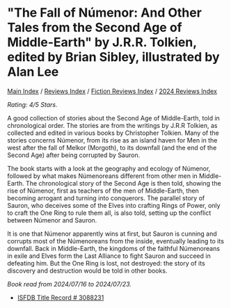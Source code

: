 # "The Fall of Númenor: And Other Tales from the Second Age of Middle-Earth" by J.R.R. Tolkien, edited by Brian Sibley, illustrated by Alan Lee

[Main Index](../../../README.md) / [Reviews Index](../../README.md) / [Fiction Reviews Index](../README.md) / [2024 Reviews Index](README.md)

*Rating: 4/5 Stars.*

A good collection of stories about the Second Age of Middle-Earth, told in chronological order. The stories are from the writings by J.R.R Tolkien, as collected and edited in various books by Christopher Tolkien. Many of the stories concerns Númenor, from its rise as an island haven for Men in the west after the fall of Melkor (Morgoth), to its downfall (and the end of the Second Age) after being corrupted by Sauron.

The book starts with a look at the geography and ecology of Númenor, followed by what makes Númenoreans different from other men in Middle-Earth. The chronological story of the Second Age is then told, showing the rise of Númenor, first as teachers of the men of Middle-Earth, then becoming arrogant and turning into conquerors. The parallel story of Sauron, who deceives some of the Elves into crafting Rings of Power, only to craft the One Ring to rule them all, is also told, setting up the conflict between Númenor and Sauron.

It is one that Númenor apparently wins at first, but Sauron is cunning and corrupts most of the Númenoreans from the inside, eventually leading to its downfall. Back in Middle-Earth, the kingdoms of the faithful Númenoreans in exile and Elves form the Last Alliance to fight Sauron and succeed in defeating him. But the One Ring is lost, not destroyed: the story of its discovery and destruction would be told in other books.

*Book read from 2024/07/16 to 2024/07/23.*

- [ISFDB Title Record # 3088231](https://www.isfdb.org/cgi-bin/title.cgi?3088231)
